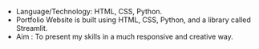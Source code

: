 - Language/Technology: HTML, CSS, Python.
- Portfolio Website is built using HTML, CSS, Python, and a library called Streamlit.
- Aim : To present my skills in a much responsive and creative way.
